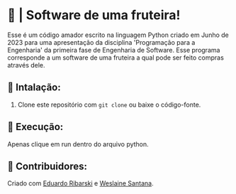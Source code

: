 # 🍎 | Software de uma fruteira!

Esse é um código amador escrito na linguagem Python criado em Junho de 2023 para uma apresentação da disciplina 'Programação para a Engenharia' da primeira fase de Engenharia de Software.
Esse programa corresponde a um software de uma fruteira a qual pode ser feito compras através dele.

## 🔧 Intalação:
1. Clone este repositório com `git clone` ou baixe o código-fonte.

## 🚀 Execução:
Apenas clique em run dentro do arquivo python.

## 📖 Contribuidores:
Criado com [Eduardo Ribarski](https://github.com/ribarski) e [Weslaine Santana](https://github.com/weslainesantana).

